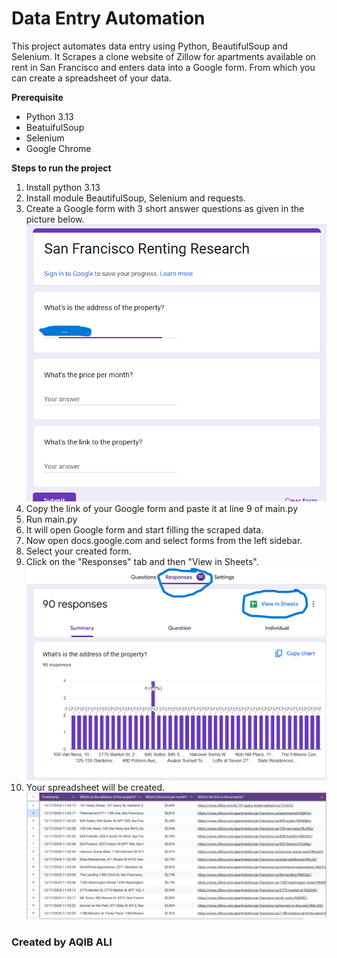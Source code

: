 # Data Entry Automation
This project automates data entry using Python, BeautifulSoup and Selenium.
It Scrapes a clone website of Zillow for apartments available on rent in San Francisco and enters data into a Google form.
From which you can create a spreadsheet of your data.


**Prerequisite**
- Python 3.13
- BeatuifulSoup
- Selenium
- Google Chrome

**Steps to run the project**
1. Install python 3.13
2. Install module BeautifulSoup, Selenium and requests.
3. Create a Google form with 3 short answer questions as given in the picture below.
   ![Google form](./1.png)
4. Copy the link of your Google form and paste it at line 9 of main.py
5. Run main.py
6. It will open Google form and start filling the scraped data.
7. Now open docs.google.com and select forms from the left sidebar.
8. Select your created form.
9. Click on the "Responses" tab and then "View in Sheets".
    ![Google form](./2.png)
10. Your spreadsheet will be created.
    ![Google form](./3.png)

### Created by AQIB ALI